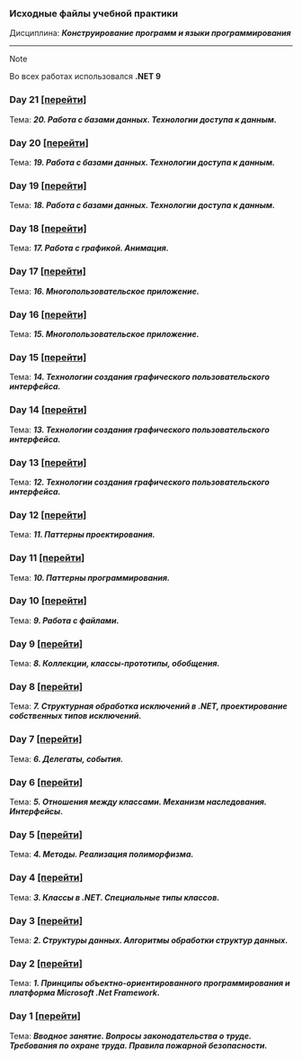 ### Исходные файлы учебной практики
Дисциплина: ***Конструирование программ и языки программирования***

---

> [!NOTE]
> Во всех работах использовался **.NET 9**

### Day 21 [[перейти]](https://github.com/elgodbro/csharp_practice/tree/main/Day21)
Тема: ***20. Работа с базами данных. Технологии доступа к данным.***

### Day 20 [[перейти]](https://github.com/elgodbro/csharp_practice/tree/main/Day20)
Тема: ***19. Работа с базами данных. Технологии доступа к данным.***

### Day 19 [[перейти]](https://github.com/elgodbro/csharp_practice/tree/main/Day19)
Тема: ***18. Работа с базами данных. Технологии доступа к данным.***

### Day 18 [[перейти]](https://github.com/elgodbro/csharp_practice/tree/main/Day18)
Тема: ***17. Работа с графикой. Анимация.***

### Day 17 [[перейти]](https://github.com/elgodbro/csharp_practice/tree/main/Day17)
Тема: ***16. Многопользовательское приложение.***

### Day 16 [[перейти]](https://github.com/elgodbro/csharp_practice/tree/main/Day16)
Тема: ***15. Многопользовательское приложение.***

### Day 15 [[перейти]](https://github.com/elgodbro/csharp_practice/tree/main/Day15)
Тема: ***14. Технологии создания графического пользовательского интерфейса.***

### Day 14 [[перейти]](https://github.com/elgodbro/csharp_practice/tree/main/Day14)
Тема: ***13. Технологии создания графического пользовательского интерфейса.***

### Day 13 [[перейти]](https://github.com/elgodbro/csharp_practice/tree/main/Day13)
Тема: ***12. Технологии создания графического пользовательского интерфейса.***

### Day 12 [[перейти]](https://github.com/elgodbro/csharp_practice/tree/main/Day12)
Тема: ***11. Паттерны проектирования.***

### Day 11 [[перейти]](https://github.com/elgodbro/csharp_practice/tree/main/Day11)
Тема: ***10. Паттерны программирования.***

### Day 10 [[перейти]](https://github.com/elgodbro/csharp_practice/tree/main/Day10)
Тема: ***9. Работа с файлами.***

### Day 9 [[перейти]](https://github.com/elgodbro/csharp_practice/tree/main/Day9)
Тема: ***8. Коллекции, классы-прототипы, обобщения.***

### Day 8 [[перейти]](https://github.com/elgodbro/csharp_practice/tree/main/Day8)
Тема: ***7. Структурная обработка исключений в .NET, проектирование собственных типов исключений.***

### Day 7 [[перейти]](https://github.com/elgodbro/csharp_practice/tree/main/Day7)
Тема: ***6. Делегаты, события.***

### Day 6 [[перейти]](https://github.com/elgodbro/csharp_practice/tree/main/Day6)
Тема: ***5. Отношения между классами. Механизм наследования. Интерфейсы.***

### Day 5 [[перейти]](https://github.com/elgodbro/csharp_practice/tree/main/Day5)
Тема: ***4. Методы. Реализация полиморфизма.***

### Day 4 [[перейти]](https://github.com/elgodbro/csharp_practice/tree/main/Day4)
Тема: ***3. Классы в .NET. Специальные типы классов.***

### Day 3 [[перейти]](https://github.com/elgodbro/csharp_practice/tree/main/Day3)
Тема: ***2. Структуры данных. Алгоритмы обработки структур данных.***

### Day 2 [[перейти]](https://github.com/elgodbro/csharp_practice/tree/main/Day2)
Тема: ***1. Принципы объектно-ориентированного программирования и платформа Microsoft .Net Framework.***

### Day 1 [[перейти]](https://github.com/elgodbro/csharp_practice/tree/main/Day1)
Тема: ***Вводное занятие. Вопросы законодательства о труде. Требования по охране труда. Правила пожарной безопасности.***
